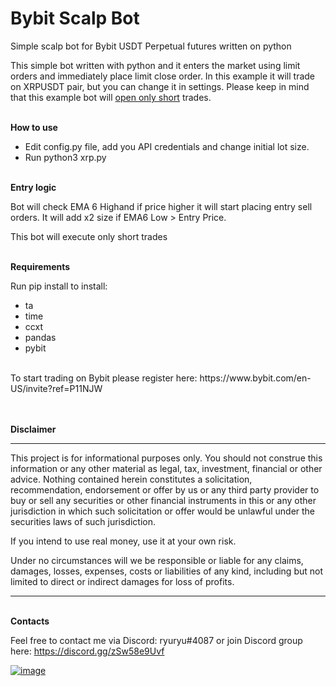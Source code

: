 # Bybit Scalp Bot
Simple scalp bot for Bybit USDT Perpetual futures written on python

This simple bot written with python and it enters the market using limit orders and immediately place limit close order. In this example it will trade on XRPUSDT pair, but you can change it in settings. Please keep in mind that this example bot will <u>open only short</u> trades.


<br>
<strong>How to use</strong>

- Edit config.py file, add you API credentials and change initial lot size.
- Run python3 xrp.py

<br>
<strong>Entry logic</strong>

Bot will check EMA 6 Highand if price higher it will start placing entry sell orders. It will add x2 size if EMA6 Low > Entry Price.

This bot will execute only short trades

<br>
<strong>Requirements</strong>

Run pip install to install:
- ta
- time
- ccxt
- pandas
- pybit


<br>
To start trading on Bybit please register here: https://www.bybit.com/en-US/invite?ref=P11NJW


<br><br>
<strong>Disclaimer</strong>
<hr>
This project is for informational purposes only. You should not construe this information or any other material as legal, tax, investment, financial or other advice. Nothing contained herein constitutes a solicitation, recommendation, endorsement or offer by us or any third party provider to buy or sell any securities or other financial instruments in this or any other jurisdiction in which such solicitation or offer would be unlawful under the securities laws of such jurisdiction.

If you intend to use real money, use it at your own risk.

Under no circumstances will we be responsible or liable for any claims, damages, losses, expenses, costs or liabilities of any kind, including but not limited to direct or indirect damages for loss of profits.
<hr>

<br>
<strong>Contacts</strong>

Feel free to contact me via Discord: ryuryu#4087
or join Discord group here: https://discord.gg/zSw58e9Uvf

<a href="https://discord.gg/zSw58e9Uvf">![image](https://user-images.githubusercontent.com/81808867/166115186-70de12b2-39fd-4eda-bb12-c1d8bec24ac6.png)</a>
